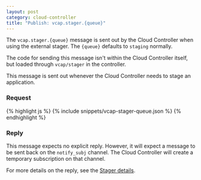 ```yaml
---
layout: post
category: cloud-controller
title: "Publish: vcap.stager.{queue}"
---
```


The `vcap.stager.{queue}` message is sent out by the Cloud Controller when
using the external stager.  The `{queue}` defaults to `staging` normally.

The code for sending this message isn't within the Cloud Controller itself,
but loaded through `vcap/stager` in the controller.

This message is sent out whenever the Cloud Controller needs to stage an
application.

### Request

<div class="js example">
{% highlight js %}
{% include snippets/vcap-stager-queue.json %}
{% endhighlight %}
</div>

### Reply

This message expects no explicit reply.  However, it will expect a message
to be sent back on the `notify_subj` channel.  The Cloud Controller will create
a temporary subscription on that channel.

For more details on the reply, see the [Stager details](/stager/subscribe-vcap-stager-queue).
